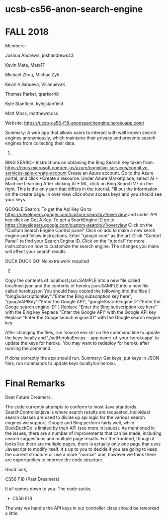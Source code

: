 # ucsb-cs56-anon-search-engine

# FALL 2018


Members:

Joshua Andrews, joshandrews43 

Kevin Mata, Mata17

Michael Zhou, MichaelZyh

Kevin Villanueva, VillanuevaK

Thomas Parker, tparker48

Kyle Stanfield, kylejstanfield

Matt Moss, matthewmoss

Website: https://ucsb-cs56-f18-anonsearchengine.herokuapp.com/

Summary:
  A web app that allows users to interact with well known search engines anonymously, which maintains their privacy and prevents search engines from collecting their data.

1)
BING SEARCH
Instructions on obtaining the Bing Search Key taken from: https://docs.microsoft.com/en-us/azure/cognitive-services/cognitive-services-apis-create-account 
Create an Azure account.
Go to the Azure portal, and click +Create a resource.
Under Azure Marketplace, select AI + Machine Learning
After clicking AI + ML, click on Bing Search V7 on the right. This is the only part that differs in the tutorial. 
Fill out the information on the create page.
In over view click show access keys and you should see your keys.

GOOGLE Search:
To get the Api Key
Go to https://developers.google.com/custom-search/v1/overview and under API key click on Get A Key.
To get a SearhEngine ID go to https://developers.google.com/custom-search/v1/overview
Click on the "Custom Search Engine Control panel"
Click on add to make a new serch engine and follow instructions.
Enter "google.com" as the url.
Click "Contorl Panel" to find your Search Engine ID.
Click on the "tutorial" for more instruciton on how to customize the search engine.
The changes you make will affect your search results.

DUCK DUCK GO: No extra work required

2)
Copy the contents of localhost.json.SAMPLE into a new file called localhost.json and the contents of heroku.json.SAMPLE into a new file called heroku.json
You should have copied the following into the files
{
    "bingSubscriptionKey":"Enter the Bing subscription key here",
    "googleAPIKey":"Enter the Google API",
    "googleSearchEngineID":"Enter the Googe search engine ID"
}
Replace "Enter the Bing subscription key here" with the Bing key 
Replace "Enter the Google API" with the Google API key
Replace "Enter the Googe search engine ID" with the Google search engine key

After changing the files, run 'source env.sh' on the command line to update the keys locally and './setHerokuEnv.py --app name-of-your-herokuapp' to update the keys for heroku. You may want to redeploy for heroku after running the command.

If done correctly the app should run.
Summary: Get keys, put keys in JSON files, run commands to update keys locally/on heroku.

# Final Remarks

Dear Future Dreamers,

The code currently attempts to conform to most Java standards. SearchController.java is where search results are requested. Individual search classes are used to divide up api logic for the various search engines we support. Google and Bing perform fairly well, while DuckDuckGo is limited by their API (see more in issues). As mentioned in the issues, there are a number of improvements that can be made, including search suggestions and multiple page results. For the frontend, though it looks like there are multiple pages, there is actually only one page that uses Javascript to modify itself. It's up to you to decide if you are going to keep the current structure or use a more "normal" one, however we think there are opportunities to improve the code structure.

Good luck,

CS56 F18 (Past Dreamers)


It all comes down to you. The code sucks.

- CS56 F18


The way we handle the API keys in our controller class should be reworked a little.

